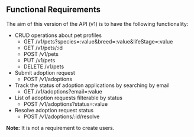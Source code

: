 ## Functional Requirements

The aim of this version of the API (v1) is to have the following functionality:
* CRUD operations about pet profiles
    * GET /v1/pets?species=:value&breed=:value&lifeStage=:value
    * GET /v1/pets/:id
    * POST /v1/pets
    * PUT /v1/pets
    * DELETE /v1/pets
* Submit adoption request
    * POST /v1/adoptions
* Track the status of adoption applications by searching by email
    * GET /v1/adoptions?email=:value
* List of adoption requests filterable by status
    * POST /v1/adoptions?status=:value
* Resolve adoption request status
    * POST /v1/adoptions/:id/resolve

**Note:** It is not a requirement to create users.